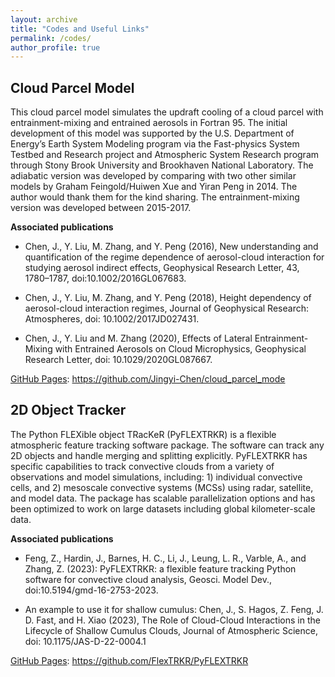 ```yaml
---
layout: archive
title: "Codes and Useful Links"
permalink: /codes/
author_profile: true
---
```


Cloud Parcel Model
---
This cloud parcel model simulates the updraft cooling of a cloud parcel with entrainment-mixing and entrained aerosols in Fortran 95. 
The initial development of this model was supported by the U.S. Department of Energy’s Earth System Modeling program via the Fast-physics System Testbed and Research project and Atmospheric System Research program through Stony Brook University and Brookhaven National Laboratory. 
The adiabatic version was developed by comparing with two other similar models by Graham Feingold/Huiwen Xue and Yiran Peng in 2014. 
The author would thank them for the kind sharing. The entrainment-mixing version was developed between 2015-2017.

**Associated publications**

- Chen, J., Y. Liu, M. Zhang, and Y. Peng (2016), New understanding and quantification of the regime dependence of aerosol-cloud interaction for studying aerosol indirect effects, Geophysical Research Letter, 43, 1780–1787, doi:10.1002/2016GL067683.

- Chen, J., Y. Liu, M. Zhang, and Y. Peng (2018), Height dependency of aerosol-cloud interaction regimes, Journal of Geophysical Research: Atmospheres, doi: 10.1002/2017JD027431.

- Chen, J., Y. Liu and M. Zhang (2020), Effects of Lateral Entrainment-Mixing with Entrained Aerosols on Cloud Microphysics, Geophysical Research Letter, doi: 10.1029/2020GL087667.

[GitHub Pages](https://github.com/Jingyi-Chen/cloud_parcel_mode): https://github.com/Jingyi-Chen/cloud_parcel_mode

2D Object Tracker
---
The Python FLEXible object TRacKeR (PyFLEXTRKR) is a flexible atmospheric feature tracking software package. 
The software can track any 2D objects and handle merging and splitting explicitly. 
PyFLEXTRKR has specific capabilities to track convective clouds from a variety of observations and model simulations, including: 1) individual convective cells, and 2) mesoscale convective systems (MCSs) using radar, satellite, and model data. The package has scalable parallelization options and has been optimized to work on large datasets including global kilometer-scale data.

**Associated publications**

- Feng, Z., Hardin, J., Barnes, H. C., Li, J., Leung, L. R., Varble, A., and Zhang, Z. (2023): PyFLEXTRKR: a flexible feature tracking Python software for convective cloud analysis, Geosci. Model Dev., doi:10.5194/gmd-16-2753-2023.

- An example to use it for shallow cumulus: Chen, J., S. Hagos, Z. Feng, J. D. Fast, and H. Xiao (2023), The Role of Cloud-Cloud Interactions in the Lifecycle of Shallow Cumulus Clouds, Journal of Atmospheric Science, doi: 10.1175/JAS-D-22-0004.1

[GitHub Pages](https://github.com/FlexTRKR/PyFLEXTRKR): https://github.com/FlexTRKR/PyFLEXTRKR

